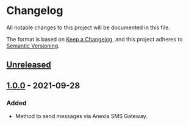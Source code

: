 # Changelog
All notable changes to this project will be documented in this file.

The format is based on [Keep a Changelog](https://keepachangelog.com/en/1.0.0/),
and this project adheres to [Semantic Versioning](https://semver.org/spec/v2.0.0.html).

## [Unreleased]

## [1.0.0] - 2021-09-28
### Added
- Method to send messages via Anexia SMS Gateway.

[Unreleased]: https://github.com/anexia-it/django-anexia-sms-gateway/compare/1.0.0...HEAD
[1.0.0]: https://github.com/anexia-it/django-anexia-sms-gateway/releases/tag/1.0.0